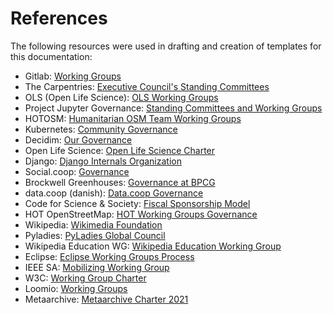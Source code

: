 # References

The following resources were used in drafting and creation of templates for this documentation:

* Gitlab: [Working Groups](https://about.gitlab.com/company/team/structure/working-groups/)
* The Carpentries: [Executive Council's Standing Committees](https://docs.carpentries.org/topic_folders/governance/executive-council.html#executive-council-s-standing-committees)
* OLS (Open Life Science): [OLS Working Groups](https://docs.google.com/document/d/1EUHvYv5wvZiJSK4yYDwwDHs9Ds6tCjqB3XezqCaetEI/edit#)
* Project Jupyter Governance: [Standing Committees and Working Groups](https://jupyter.org/governance/standing_committees_and_working_groups.html)
* HOTOSM: [Humanitarian OSM Team Working Groups](https://wiki.openstreetmap.org/wiki/Humanitarian_OSM_Team/Working_groups)
* Kubernetes: [Community Governance](https://github.com/kubernetes/community/blob/629b05ed265f93a30c2551c51c1051d7fa16eb44/governance.md)
* Decidim: [Our Governance](https://meta.decidim.org/assemblies/our-governance)
* Open Life Science: [Open Life Science Charter](https://docs.google.com/document/d/1pD_P8oKLenyxCM39PZxu3X8a6hZQ4jZi-fA-xBB3DXQ/edit#heading=h.gjdgxs)
* Django: [Django Internals Organization](https://docs.djangoproject.com/en/dev/internals/organization/)
* Social.coop: [Governance](https://wiki.social.coop/wiki/Governance)
* Brockwell Greenhouses: [Governance at BPCG](https://www.brockwellgreenhouses.org.uk/governance-at-bpcg/)
* data.coop (danish): [Data.coop Governance](https://data.coop/#)
* Code for Science & Society: [Fiscal Sponsorship Model](https://www.codeforscience.org/)
* HOT OpenStreetMap: [HOT Working Groups Governance](https://wiki.openstreetmap.org/wiki/Humanitarian_OSM_Team/Working_groups/Governance)
* Wikipedia: [Wikimedia Foundation](https://foundation.wikimedia.org/wiki/Home)
* Pyladies: [PyLadies Global Council](https://pyladies.com/blog/Announcing-the-Inaugural-PyLadies-Global-Council/inaugural-pyladies-council/)
* Wikipedia Education WG: [Wikipedia Education Working Group](https://en.wikipedia.org/wiki/Wikipedia:Education_Working_Group)
* Eclipse: [Eclipse Working Groups Process](https://www.eclipse.org/org/workinggroups/process.php)
* IEEE SA: [Mobilizing Working Group](https://standards.ieee.org/develop/mobilizing-working-group/governedwg/)
* W3C: [Working Group Charter](https://www.w3.org/Guide/process/charter.html)
* Loomio: [Working Groups](https://www.loomio.coop/working_groups.html)
* Metaarchive: [Metaarchive Charter 2021](https://metaarchive.org/wp-content/uploads/2021/06/ma_charter_2021.pdf)